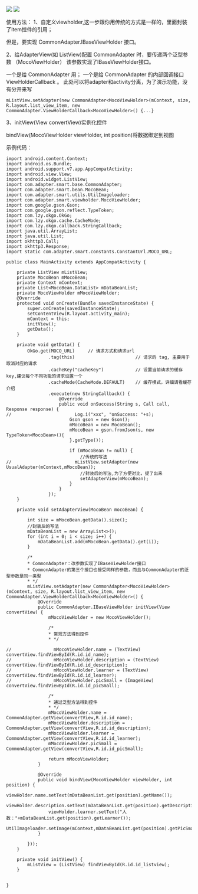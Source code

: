 ![](https://github.com/xubinbin1024/CommonAdapter/blob/master/img/list.png)
![](https://github.com/xubinbin1024/CommonAdapter/blob/master/img/grid.png)


使用方法：
1、自定义viewholder,这一步跟你用传统的方式是一样的，里面封装了item控件的引用；

但是，要实现 CommonAdapter.IBaseViewHolder 接口。

2、给AdapterView(如 ListView)配置 CommonAdapter 时，要传递两个泛型参数 （MocoViewHolder） 该参数实现了IBaseViewHolder接口。

一个是给 CommonAdapter 用；
一个是给  CommonAdapter 的内部回调接口 ViewHolderCallback 。
此处可以将adapter和activity分离，为了演示功能，没有分开来写

    mListView.setAdapter(new CommonAdapter<MocoViewHolder>(mContext, size, R.layout.list_view_item, new CommonAdapter.ViewHolderCallback<MocoViewHolder>() {...}

3、initView(View convertView)实例化控件

 bindView(MocoViewHolder viewHolder, int position)将数据绑定到视图

示例代码：

    import android.content.Context;
    import android.os.Bundle;
    import android.support.v7.app.AppCompatActivity;
    import android.view.View;
    import android.widget.ListView;
    import com.adapter.smart.base.CommonAdapter;
    import com.adapter.smart.bean.MocoBean;
    import com.adapter.smart.utils.UtilImageloader;
    import com.adapter.smart.viewholder.MocoViewHolder;
    import com.google.gson.Gson;
    import com.google.gson.reflect.TypeToken;
    import com.lzy.okgo.OkGo;
    import com.lzy.okgo.cache.CacheMode;
    import com.lzy.okgo.callback.StringCallback;
    import java.util.ArrayList;
    import java.util.List;
    import okhttp3.Call;
    import okhttp3.Response;
    import static com.adapter.smart.constants.ConstantUrl.MOCO_URL;

    public class MainActivity extends AppCompatActivity {

        private ListView mListView;
        private MocoBean mMocoBean;
        private Context mContext;
        private List<MocoBean.DataList> mDataBeanList;
        private MocoViewHolder mMocoViewHolder;
        @Override
        protected void onCreate(Bundle savedInstanceState) {
            super.onCreate(savedInstanceState);
            setContentView(R.layout.activity_main);
            mContext = this;
            initView();
            getData();
        }

        private void getData() {
            OkGo.get(MOCO_URL)     // 请求方式和请求url
                    .tag(this)                       // 请求的 tag, 主要用于取消对应的请求
                    .cacheKey("cacheKey")            // 设置当前请求的缓存key,建议每个不同功能的请求设置一个
                    .cacheMode(CacheMode.DEFAULT)    // 缓存模式，详细请看缓存介绍
                    .execute(new StringCallback() {
                        @Override
                        public void onSuccess(String s, Call call, Response response) {
    //                        Log.i("xxx", "onSuccess: "+s);
                            Gson gson = new Gson();
                            mMocoBean = new MocoBean();
                            mMocoBean = gson.fromJson(s, new TypeToken<MocoBean>(){
                            }.getType());

                            if (mMocoBean != null) {
                                //传统的写法
    //                        mListView.setAdapter(new UsualAdapter(mContext,mMocoBean));
                                //封装后的写法,为了方便对比，提了出来
                                setAdapterView(mMocoBean);
                            }
                        }
                    });
        }

        private void setAdapterView(MocoBean mocoBean) {

            int size = mMocoBean.getData().size();
            //封装后的写法
            mDataBeanList = new ArrayList<>();
            for (int i = 0; i < size; i++) {
                mDataBeanList.add(mMocoBean.getData().get(i));
            }

            /*
            * CommonAdapter：改参数实现了IBaseViewHolder接口
            * CommonAdapter的第三个接口也接受同样的参数，而且与CommonAdapter的泛型参数是同一类型
            * */
            mListView.setAdapter(new CommonAdapter<MocoViewHolder>(mContext, size, R.layout.list_view_item, new CommonAdapter.ViewHolderCallback<MocoViewHolder>() {
                @Override
                public CommonAdapter.IBaseViewHolder initView(View convertView) {
                    mMocoViewHolder = new MocoViewHolder();

                    /*
                    * 常规方法得到控件
                    * */

    //                mMocoViewHolder.name = (TextView) convertView.findViewById(R.id.id_name);
    //                mMocoViewHolder.description = (TextView) convertView.findViewById(R.id.id_description);
    //                mMocoViewHolder.learner = (TextView) convertView.findViewById(R.id.id_learner);
    //                mMocoViewHolder.picSmall = (ImageView) convertView.findViewById(R.id.id_picSmall);

                    /*
                    * 通过泛型方法得到控件
                    * */
                    mMocoViewHolder.name = CommonAdapter.getView(convertView,R.id.id_name);
                    mMocoViewHolder.description = CommonAdapter.getView(convertView,R.id.id_description);
                    mMocoViewHolder.learner = CommonAdapter.getView(convertView,R.id.id_learner);
                    mMocoViewHolder.picSmall = CommonAdapter.getView(convertView,R.id.id_picSmall);

                    return mMocoViewHolder;
                }

                @Override
                public void bindView(MocoViewHolder viewHolder, int position) {
                    viewHolder.name.setText(mDataBeanList.get(position).getName());
                    viewHolder.description.setText(mDataBeanList.get(position).getDescription());
                    viewHolder.learner.setText("人数："+mDataBeanList.get(position).getLearner());
                    UtilImageloader.setImage(mContext,mDataBeanList.get(position).getPicSmall(),viewHolder.picSmall);
                }

            }));
        }

        private void initView() {
            mListView = (ListView) findViewById(R.id.id_listview);
        }


    }
